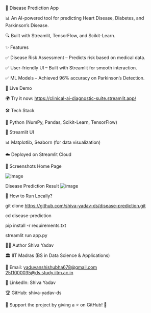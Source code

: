 🚀 Disease Prediction App


📊 An AI-powered tool for predicting Heart Disease, Diabetes, and Parkinson’s Disease.

🔍 Built with Streamlit, TensorFlow, and Scikit-Learn.




✨ Features


✅ Disease Risk Assessment – Predicts risk based on medical data.

✅ User-friendly UI – Built with Streamlit for smooth interaction.

✅ ML Models – Achieved 96% accuracy on Parkinson’s Detection.


🔗 Live Demo

🌍 Try it now: https://clinical-ai-diagnostic-suite.streamlit.app/



🛠️ Tech Stack

🐍 Python (NumPy, Pandas, Scikit-Learn, TensorFlow)

🎨 Streamlit UI

📊 Matplotlib, Seaborn (for data visualization)

☁️ Deployed on Streamlit Cloud



📸 Screenshots
Home Page

![image](https://github.com/user-attachments/assets/24e71be9-fac9-492e-aabe-d323112735db)


Disease Prediction Result
![image](https://github.com/user-attachments/assets/46fc7038-0abc-439d-b6ab-1999748ed374)


🚀 How to Run Locally?

git clone https://github.com/shiva-yadav-ds/disease-prediction.git

cd disease-prediction

pip install -r requirements.txt

streamlit run app.py


👨‍💻 Author
Shiva Yadav

🏛 IIT Madras (BS in Data Science & Applications)

📧 Email: yaduvanshishubha678@gmail.com
          25f1000035@ds.study.iitm.ac.in
          
🔗 LinkedIn: Shiva Yadav

🏆 GitHub: shiva-yadav-ds

💖 Support the project by giving a ⭐ on GitHub! 🚀
